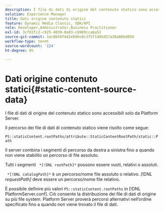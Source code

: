 ```yaml
---
description: I file di dati di origine del contenuto statico sono accessibili solo da Platform Server.
solution: Experience Manager
title: Dati origine contenuto statici
feature: Dynamic Media Classic, SDK/API
role: Developer,Administrator,Business Practitioner
exl-id: 3cf01fc2-c925-4039-8e03-cb909cca6a51
source-git-commit: 1ec8b59f442eb96c6c3f5f1405d57a38a86bd056
workflow-type: tm+mt
source-wordcount: '124'
ht-degree: 0%

---
```


# Dati origine contenuto statici{#static-content-source-data}

I file di dati di origine del contenuto statico sono accessibili solo da Platform Server.

Il percorso dei file di dati di contenuto statico viene risolto come segue:

`PS::staticContent.rootPaths/attribute::StaticContentRootPath/static::Path`

Il server combina i segmenti di percorso da destra a sinistra fino a quando non viene stabilito un percorso di file assoluto.

Tutti i segmenti ` *[!DNL rootPath]*` possono essere vuoti, relativi o assoluti.

` *[!DNL catalogPath]*` è un percorso/nome file assoluto o relativo. *[!DNL requestPath]* deve essere un percorso/nome file relativo.

È possibile definire più valori `PS::staticContent.rootPaths` in [!DNL PlatformServer.conf]. Ciò consente la distribuzione dei file di dati di origine su più file system. Platform Server proverà percorsi alternativi nell’ordine specificato fino a quando non viene trovato il file di dati.
